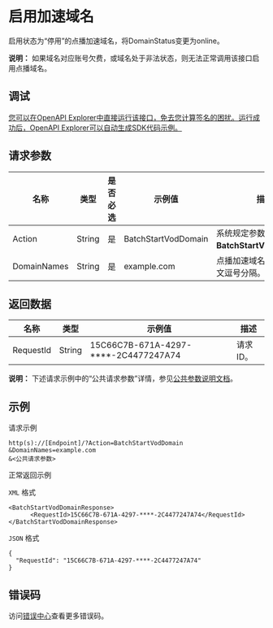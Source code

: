 # 启用加速域名

启用状态为“停用”的点播加速域名，将DomainStatus变更为online。

**说明：** 如果域名对应账号欠费，或域名处于非法状态，则无法正常调用该接口启用点播域名。

## 调试

[您可以在OpenAPI Explorer中直接运行该接口，免去您计算签名的困扰。运行成功后，OpenAPI Explorer可以自动生成SDK代码示例。](https://api.aliyun.com/#product=vod&api=BatchStartVodDomain&type=RPC&version=2017-03-21)

## 请求参数

|名称|类型|是否必选|示例值|描述|
|--|--|----|---|--|
|Action|String|是|BatchStartVodDomain|系统规定参数。取值：**BatchStartVodDomain**。 |
|DomainNames|String|是|example.com|点播加速域名，多个用英文逗号分隔。 |

## 返回数据

|名称|类型|示例值|描述|
|--|--|---|--|
|RequestId|String|15C66C7B-671A-4297-\*\*\*\*-2C4477247A74|请求ID。 |

**说明：** 下述请求示例中的“公共请求参数”详情，参见[公共参数说明文档](~~44432~~)。

## 示例

请求示例

```
http(s)://[Endpoint]/?Action=BatchStartVodDomain
&DomainNames=example.com
&<公共请求参数>
```

正常返回示例

`XML` 格式

```
<BatchStartVodDomainResponse>
      <RequestId>15C66C7B-671A-4297-****-2C4477247A74</RequestId>
</BatchStartVodDomainResponse>
```

`JSON` 格式

```
{
  "RequestId": "15C66C7B-671A-4297-****-2C4477247A74"
}
```

## 错误码

访问[错误中心](https://error-center.aliyun.com/status/product/vod)查看更多错误码。


